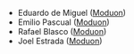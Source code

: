 - Eduardo de Miguel ([Moduon](https://www.moduon.team/))
- Emilio Pascual ([Moduon](https://www.moduon.team/))
- Rafael Blasco ([Moduon](https://www.moduon.team/))
- Joel Estrada ([Moduon](https://www.moduon.team/))